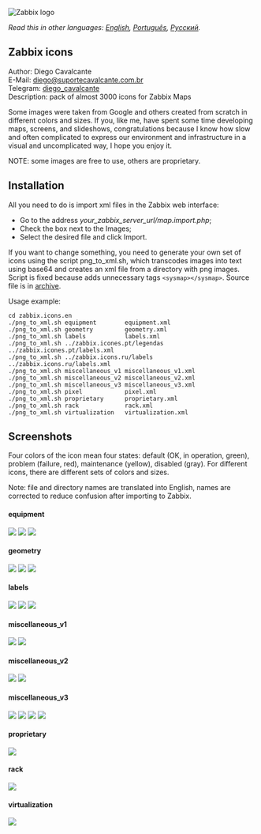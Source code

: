 ![Zabbix logo](screenshots.en/zabbix.jpg)

*Read this in other languages: [English](README.md), [Português](README.pt.md), [Русский](README.ru.md).*

## Zabbix icons

Author: Diego Cavalcante\
E-Mail: diego@suportecavalcante.com.br\
Telegram: [diego_cavalcante](https://t.me/diego_cavalcante)\
Description: pack of almost 3000 icons for Zabbix Maps

Some images were taken from Google and others created from scratch in different colors and sizes. If you, like me, have spent some time developing maps, screens, and slideshows, congratulations because I know how slow and often complicated to express our environment and infrastructure in a visual and uncomplicated way, I hope you enjoy it.

NOTE: some images are free to use, others are proprietary.

## Installation

All you need to do is import xml files in the Zabbix web interface:
* Go to the address *your_zabbix_server_url/map.import.php*;
* Check the box next to the Images;
* Select the desired file and click Import.

If you want to change something, you need to generate your own set of icons using the script png_to_xml.sh, which transcodes images into text using base64 and creates an xml file from a directory with png images.\
Script is fixed because adds unnecessary tags ```<sysmap></sysmap>```. Source file is in [archive]( https://sourceforge.net/projects/zabbix/files/ZABBIX%20Latest%20Stable/4.4.1/zabbix-4.4.1.tar.gz).

Usage example:
```
cd zabbix.icons.en
./png_to_xml.sh equipment        equipment.xml
./png_to_xml.sh geometry         geometry.xml
./png_to_xml.sh labels           labels.xml
./png_to_xml.sh ../zabbix.icones.pt/legendas ../zabbix.icones.pt/labels.xml
./png_to_xml.sh ../zabbix.icons.ru/labels ../zabbix.icons.ru/labels.xml
./png_to_xml.sh miscellaneous_v1 miscellaneous_v1.xml
./png_to_xml.sh miscellaneous_v2 miscellaneous_v2.xml
./png_to_xml.sh miscellaneous_v3 miscellaneous_v3.xml
./png_to_xml.sh pixel            pixel.xml
./png_to_xml.sh proprietary      proprietary.xml
./png_to_xml.sh rack             rack.xml
./png_to_xml.sh virtualization   virtualization.xml
```

## Screenshots

Four colors of the icon mean four states: default (OK, in operation, green), problem (failure, red), maintenance (yellow), disabled (gray). For different icons, there are different sets of colors and sizes.

Note: file and directory names are translated into English, names are corrected to reduce confusion after importing to Zabbix.

#### equipment
![](screenshots.en/equipment_1.png)
![](screenshots.en/equipment_2.png)
![](screenshots.en/equipment_3.png)
#### geometry
![](screenshots.en/geometry_1.png)
![](screenshots.en/geometry_2.png)
![](screenshots.en/geometry_3.png)
#### labels
![](screenshots.en/labels.png)
![](screenshots.en/labels_pt.png)
![](screenshots.en/labels_ru.png)
#### miscellaneous_v1
![](screenshots.en/miscellaneous_v1_1.png)
![](screenshots.en/miscellaneous_v1_2.png)
#### miscellaneous_v2
![](screenshots.en/miscellaneous_v2_1.png)
![](screenshots.en/miscellaneous_v2_2.png)
#### miscellaneous_v3
![](screenshots.en/miscellaneous_v3_1.png)
![](screenshots.en/miscellaneous_v3_2.png)
![](screenshots.en/miscellaneous_v3_3.png)
![](screenshots.en/miscellaneous_v3_4.png)
#### proprietary
![](screenshots.en/proprietary.png)
#### rack
![](screenshots.en/rack.png)
#### virtualization
![](screenshots.en/virtualization.png)
